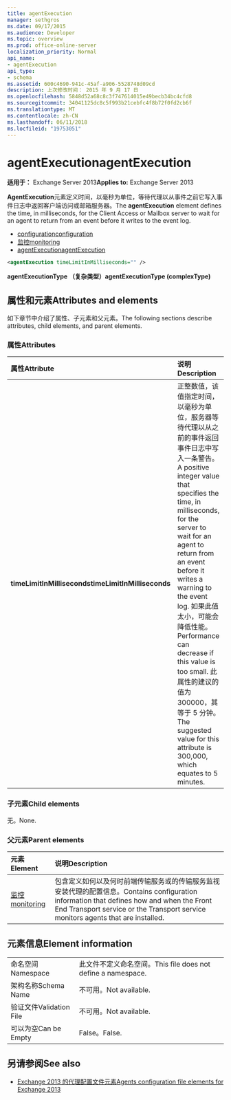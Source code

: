 ```yaml
---
title: agentExecution
manager: sethgros
ms.date: 09/17/2015
ms.audience: Developer
ms.topic: overview
ms.prod: office-online-server
localization_priority: Normal
api_name:
- agentExecution
api_type:
- schema
ms.assetid: 600c4690-941c-45af-a906-5528748d09cd
description: 上次修改时间： 2015 年 9 月 17 日
ms.openlocfilehash: 5848d52a68c8c3f747614015e49becb34bc4cfd8
ms.sourcegitcommit: 34041125dc8c5f993b21cebfc4f8b72f0fd2cb6f
ms.translationtype: MT
ms.contentlocale: zh-CN
ms.lasthandoff: 06/11/2018
ms.locfileid: "19753051"
---
```

# <a name="agentexecution"></a><span data-ttu-id="3cefa-103">agentExecution</span><span class="sxs-lookup"><span data-stu-id="3cefa-103">agentExecution</span></span>
  
<span data-ttu-id="3cefa-104">**适用于：** Exchange Server 2013</span><span class="sxs-lookup"><span data-stu-id="3cefa-104">**Applies to:** Exchange Server 2013</span></span> 
  
<span data-ttu-id="3cefa-105">**AgentExecution**元素定义时间，以毫秒为单位，等待代理以从事件之前它写入事件日志中返回客户端访问或邮箱服务器。</span><span class="sxs-lookup"><span data-stu-id="3cefa-105">The **agentExecution** element defines the time, in milliseconds, for the Client Access or Mailbox server to wait for an agent to return from an event before it writes to the event log.</span></span> 
  
- [<span data-ttu-id="3cefa-106">configuration</span><span class="sxs-lookup"><span data-stu-id="3cefa-106">configuration</span></span>](configuration.md)  
- [<span data-ttu-id="3cefa-107">监控</span><span class="sxs-lookup"><span data-stu-id="3cefa-107">monitoring</span></span>](monitoring.md)
- [<span data-ttu-id="3cefa-108">agentExecution</span><span class="sxs-lookup"><span data-stu-id="3cefa-108">agentExecution</span></span>](agentexecution.md)
  
```XML
<agentExecution timeLimitInMilliseconds="" />
```

<span data-ttu-id="3cefa-109">**agentExecutionType （复杂类型）**</span><span class="sxs-lookup"><span data-stu-id="3cefa-109">**agentExecutionType (complexType)**</span></span>

## <a name="attributes-and-elements"></a><span data-ttu-id="3cefa-110">属性和元素</span><span class="sxs-lookup"><span data-stu-id="3cefa-110">Attributes and elements</span></span>

<span data-ttu-id="3cefa-111">如下章节中介绍了属性、子元素和父元素。</span><span class="sxs-lookup"><span data-stu-id="3cefa-111">The following sections describe attributes, child elements, and parent elements.</span></span>
  
### <a name="attributes"></a><span data-ttu-id="3cefa-112">属性</span><span class="sxs-lookup"><span data-stu-id="3cefa-112">Attributes</span></span>

|<span data-ttu-id="3cefa-113">**属性**</span><span class="sxs-lookup"><span data-stu-id="3cefa-113">**Attribute**</span></span>|<span data-ttu-id="3cefa-114">**说明**</span><span class="sxs-lookup"><span data-stu-id="3cefa-114">**Description**</span></span>|
|:-----|:-----|
|<span data-ttu-id="3cefa-115">**timeLimitInMilliseconds**</span><span class="sxs-lookup"><span data-stu-id="3cefa-115">**timeLimitInMilliseconds**</span></span> <br/> |<span data-ttu-id="3cefa-116">正整数值，该值指定时间，以毫秒为单位，服务器等待代理以从之前的事件返回事件日志中写入一条警告。</span><span class="sxs-lookup"><span data-stu-id="3cefa-116">A positive integer value that specifies the time, in milliseconds, for the server to wait for an agent to return from an event before it writes a warning to the event log.</span></span> <span data-ttu-id="3cefa-117">如果此值太小，可能会降低性能。</span><span class="sxs-lookup"><span data-stu-id="3cefa-117">Performance can decrease if this value is too small.</span></span> <span data-ttu-id="3cefa-118">此属性的建议的值为 300000，其等于 5 分钟。</span><span class="sxs-lookup"><span data-stu-id="3cefa-118">The suggested value for this attribute is 300,000, which equates to 5 minutes.</span></span>  <br/> |
   
### <a name="child-elements"></a><span data-ttu-id="3cefa-119">子元素</span><span class="sxs-lookup"><span data-stu-id="3cefa-119">Child elements</span></span>

<span data-ttu-id="3cefa-120">无。</span><span class="sxs-lookup"><span data-stu-id="3cefa-120">None.</span></span>
  
### <a name="parent-elements"></a><span data-ttu-id="3cefa-121">父元素</span><span class="sxs-lookup"><span data-stu-id="3cefa-121">Parent elements</span></span>

|<span data-ttu-id="3cefa-122">**元素**</span><span class="sxs-lookup"><span data-stu-id="3cefa-122">**Element**</span></span>|<span data-ttu-id="3cefa-123">**说明**</span><span class="sxs-lookup"><span data-stu-id="3cefa-123">**Description**</span></span>|
|:-----|:-----|
|[<span data-ttu-id="3cefa-124">监控</span><span class="sxs-lookup"><span data-stu-id="3cefa-124">monitoring</span></span>](monitoring.md) <br/> |<span data-ttu-id="3cefa-125">包含定义如何以及何时前端传输服务或的传输服务监视安装代理的配置信息。</span><span class="sxs-lookup"><span data-stu-id="3cefa-125">Contains configuration information that defines how and when the Front End Transport service or the Transport service monitors agents that are installed.</span></span>  <br/> |
   
## <a name="element-information"></a><span data-ttu-id="3cefa-126">元素信息</span><span class="sxs-lookup"><span data-stu-id="3cefa-126">Element information</span></span>

|||
|:-----|:-----|
|<span data-ttu-id="3cefa-127">命名空间</span><span class="sxs-lookup"><span data-stu-id="3cefa-127">Namespace</span></span>  <br/> |<span data-ttu-id="3cefa-128">此文件不定义命名空间。</span><span class="sxs-lookup"><span data-stu-id="3cefa-128">This file does not define a namespace.</span></span>  <br/> |
|<span data-ttu-id="3cefa-129">架构名称</span><span class="sxs-lookup"><span data-stu-id="3cefa-129">Schema Name</span></span>  <br/> |<span data-ttu-id="3cefa-130">不可用。</span><span class="sxs-lookup"><span data-stu-id="3cefa-130">Not available.</span></span>  <br/> |
|<span data-ttu-id="3cefa-131">验证文件</span><span class="sxs-lookup"><span data-stu-id="3cefa-131">Validation File</span></span>  <br/> |<span data-ttu-id="3cefa-132">不可用。</span><span class="sxs-lookup"><span data-stu-id="3cefa-132">Not available.</span></span>  <br/> |
|<span data-ttu-id="3cefa-133">可以为空</span><span class="sxs-lookup"><span data-stu-id="3cefa-133">Can be Empty</span></span>  <br/> |<span data-ttu-id="3cefa-134">False。</span><span class="sxs-lookup"><span data-stu-id="3cefa-134">False.</span></span>  <br/> |
   
## <a name="see-also"></a><span data-ttu-id="3cefa-135">另请参阅</span><span class="sxs-lookup"><span data-stu-id="3cefa-135">See also</span></span>

- [<span data-ttu-id="3cefa-136">Exchange 2013 的代理配置文件元素</span><span class="sxs-lookup"><span data-stu-id="3cefa-136">Agents configuration file elements for Exchange 2013</span></span>](agents-configuration-file-elements-for-exchange-2013.md)


